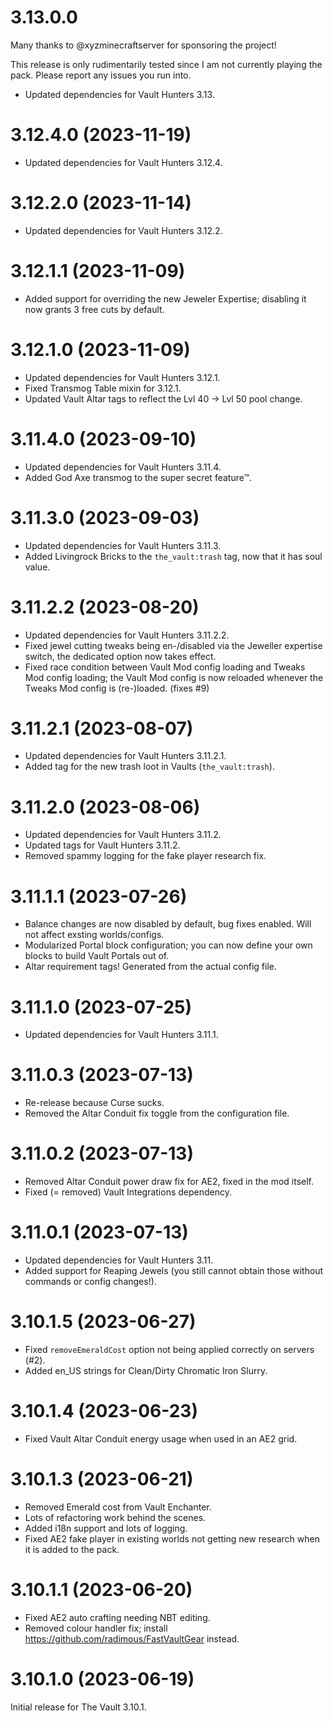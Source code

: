 # 3.13.0.0

Many thanks to @xyzminecraftserver for sponsoring the project!

This release is only rudimentarily tested since I am not currently playing the pack. Please report any issues you run into.

* Updated dependencies for Vault Hunters 3.13.

# 3.12.4.0 (2023-11-19)

* Updated dependencies for Vault Hunters 3.12.4.

# 3.12.2.0 (2023-11-14)

* Updated dependencies for Vault Hunters 3.12.2.

# 3.12.1.1 (2023-11-09)

* Added support for overriding the new Jeweler Expertise; disabling it now grants 3 free cuts by default.

# 3.12.1.0 (2023-11-09)

* Updated dependencies for Vault Hunters 3.12.1.
* Fixed Transmog Table mixin for 3.12.1.
* Updated Vault Altar tags to reflect the Lvl 40 → Lvl 50 pool change.

# 3.11.4.0 (2023-09-10)

* Updated dependencies for Vault Hunters 3.11.4.
* Added God Axe transmog to the super secret feature™.

# 3.11.3.0 (2023-09-03)

* Updated dependencies for Vault Hunters 3.11.3.
* Added Livingrock Bricks to the `the_vault:trash` tag, now that it has soul value.

# 3.11.2.2 (2023-08-20)

* Updated dependencies for Vault Hunters 3.11.2.2.
* Fixed jewel cutting tweaks being en-/disabled via the Jeweller expertise switch, the dedicated option now takes effect.
* Fixed race condition between Vault Mod config loading and Tweaks Mod config loading; the Vault Mod config is now reloaded whenever the Tweaks Mod config is (re-)loaded. (fixes #9)

# 3.11.2.1 (2023-08-07)

* Updated dependencies for Vault Hunters 3.11.2.1.
* Added tag for the new trash loot in Vaults (`the_vault:trash`).

# 3.11.2.0 (2023-08-06)

* Updated dependencies for Vault Hunters 3.11.2.
* Updated tags for Vault Hunters 3.11.2.
* Removed spammy logging for the fake player research fix.

# 3.11.1.1 (2023-07-26)

* Balance changes are now disabled by default, bug fixes enabled. Will not affect exsting worlds/configs.
* Modularized Portal block configuration; you can now define your own blocks to build Vault Portals out of.
* Altar requirement tags! Generated from the actual config file.

# 3.11.1.0 (2023-07-25)

* Updated dependencies for Vault Hunters 3.11.1.

# 3.11.0.3 (2023-07-13)

* Re-release because Curse sucks.
* Removed the Altar Conduit fix toggle from the configuration file.

# 3.11.0.2 (2023-07-13)

* Removed Altar Conduit power draw fix for AE2, fixed in the mod itself.
* Fixed (= removed) Vault Integrations dependency.

# 3.11.0.1 (2023-07-13)

* Updated dependencies for Vault Hunters 3.11.
* Added support for Reaping Jewels (you still cannot obtain those without commands or config changes!).

# 3.10.1.5 (2023-06-27)

* Fixed `removeEmeraldCost` option not being applied correctly on servers (#2).
* Added en_US strings for Clean/Dirty Chromatic Iron Slurry.

# 3.10.1.4 (2023-06-23)

* Fixed Vault Altar Conduit energy usage when used in an AE2 grid.

# 3.10.1.3 (2023-06-21)

* Removed Emerald cost from Vault Enchanter.
* Lots of refactoring work behind the scenes.
* Added i18n support and lots of logging.
* Fixed AE2 fake player in existing worlds not getting new research when it is added to the pack.

# 3.10.1.1 (2023-06-20)

* Fixed AE2 auto crafting needing NBT editing.
* Removed colour handler fix; install <https://github.com/radimous/FastVaultGear> instead.

# 3.10.1.0 (2023-06-19)

Initial release for The Vault 3.10.1.
